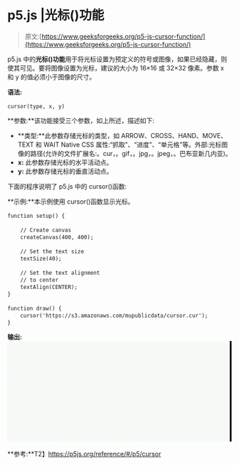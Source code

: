 # p5.js |光标()功能

> 原文:[https://www.geeksforgeeks.org/p5-js-cursor-function/](https://www.geeksforgeeks.org/p5-js-cursor-function/)

p5.js 中的**光标()功能**用于将光标设置为预定义的符号或图像，如果已经隐藏，则使其可见。要将图像设置为光标，建议的大小为 16×16 或 32×32 像素。参数 x 和 y 的值必须小于图像的尺寸。

**语法:**

```
cursor(type, x, y)
```

**参数:**该功能接受三个参数，如上所述，描述如下:

*   **类型:**此参数存储光标的类型，如 ARROW、CROSS、HAND、MOVE、TEXT 和 WAIT Native CSS 属性:“抓取”、“进度”、“单元格”等。外部:光标图像的路径(允许的文件扩展名:。cur，。gif，。jpg，。jpeg，。巴布亚新几内亚)。
*   **x:** 此参数存储光标的水平活动点。
*   **y:** 此参数存储光标的垂直活动点。

下面的程序说明了 p5.js 中的 cursor()函数:

**示例:**本示例使用 cursor()函数显示光标。

```
function setup() {

    // Create canvas
    createCanvas(400, 400);

    // Set the text size
    textSize(40); 

    // Set the text alignment
    // to center
    textAlign(CENTER);
}

function draw() {
    cursor('https://s3.amazonaws.com/mupublicdata/cursor.cur');
}
```

**输出:**
![](img/3a5a18b5ac4903089450da29bc17c43a.png)

**参考:**T2】https://p5js.org/reference/#/p5/cursor